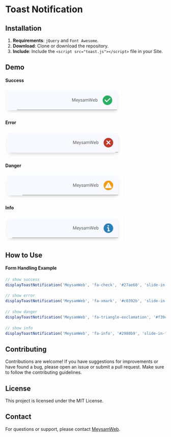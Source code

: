 # Toast Notification

## Installation

1. **Requirements**: `jQuery` and `Font Awesome`.
2. **Download**: Clone or download the repository.
3. **Include**: Include the `<script src="toast.js"></script>` file in your Site.

## Demo
#### Success
<img src="demo/1.JPG" alt="success">

#### Error
<img src="demo/2.JPG" alt="success">

#### Danger
<img src="demo/3.JPG" alt="success">

#### Info
<img src="demo/4.JPG" alt="success">

## How to Use
#### Form Handling Example

```javascript
// show success
displayToastNotification('MeysamWeb', 'fa-check', '#27ae60', 'slide-in-fade-out');

// show error
displayToastNotification('MeysamWeb', 'fa-xmark', '#c0392b', 'slide-in-fade-out');

// show danger
displayToastNotification('MeysamWeb', 'fa-triangle-exclamation', '#f39c12', 'slide-in-fade-out');

// show info
displayToastNotification('MeysamWeb', 'fa-info', '#2980b9', 'slide-in-fade-out');

```

## Contributing

Contributions are welcome! If you have suggestions for improvements or have found a bug, please open an issue or submit a pull request. Make sure to follow the contributing guidelines.

## License
This project is licensed under the MIT License.

## Contact
For questions or support, please contact [MeysamWeb](https://github.com/meysamweb).